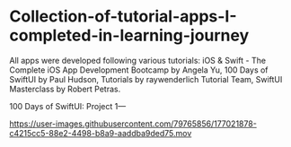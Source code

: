 # Collection-of-tutorial-apps-I-completed-in-learning-journey

All apps were developed following various tutorials: iOS & Swift - The Complete iOS App Development Bootcamp by Angela Yu, 100 Days of SwiftUI by Paul Hudson, Tutorials by raywenderlich Tutorial Team, SwiftUI Masterclass by Robert Petras.

100 Days of SwiftUI:
Project 1—





https://user-images.githubusercontent.com/79765856/177021878-c4215cc5-88e2-4498-b8a9-aaddba9ded75.mov

